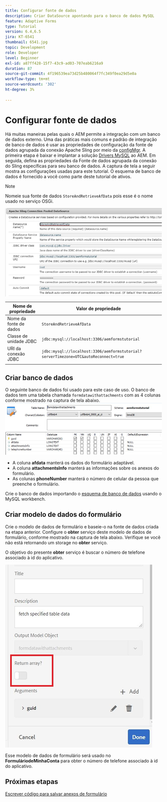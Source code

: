 ```yaml
---
title: Configurar fonte de dados
description: Criar DataSource apontando para o banco de dados MySQL
feature: Adaptive Forms
type: Tutorial
version: 6.4,6.5
jira: KT-6541
thumbnail: 6541.jpg
topic: Development
role: Developer
level: Beginner
exl-id: a87ff428-15f7-43c9-ad03-707eab6216a9
duration: 87
source-git-commit: 4f196539ea73d25b480064f7fc349f0ea29d5e0a
workflow-type: tm+mt
source-wordcount: '302'
ht-degree: 3%

---
```


# Configurar fonte de dados

Há muitas maneiras pelas quais o AEM permite a integração com um banco de dados externo. Uma das práticas mais comuns e padrão de integração de banco de dados é usar as propriedades de configuração da fonte de dados agrupada da conexão Apache Sling por meio da [configMgr](http://localhost:4502/system/console/configMgr).
A primeira etapa é baixar e implantar a solução [Drivers MySQL](https://mvnrepository.com/artifact/mysql/mysql-connector-java) ao AEM.
Em seguida, defina as propriedades da Fonte de dados agrupada da conexão do Sling específicas para seu banco de dados. A captura de tela a seguir mostra as configurações usadas para este tutorial. O esquema de banco de dados é fornecido a você como parte deste tutorial de ativos.

>[!NOTE]
>Nomeie sua fonte de dados `StoreAndRetrieveAfData` pois esse é o nome usado no serviço OSGi.


![fonte de dados](assets/data-source.JPG)

| Nome de propriedade | Valor de propriedade |   |
|---------------------|------------------------------------------------------------------------------------|---|
| Nome da fonte de dados | `StoreAndRetrieveAfData` |   |
| Classe de unidade JDBC | `jdbc:mysql://localhost:3306/aemformstutorial` |   |
| URI da conexão JDBC | `jdbc:mysql://localhost:3306/aemformstutorial?serverTimezone=UTC&autoReconnect=true` |   |
|                     |                                                                                    |   |


## Criar banco de dados


O seguinte banco de dados foi usado para este caso de uso. O banco de dados tem uma tabela chamada `formdatawithattachments` com as 4 colunas conforme mostrado na captura de tela abaixo.
![data-base](assets/table-schema.JPG)

* A coluna **afdata** manterá os dados do formulário adaptável.
* A coluna **attachmentsInfo** manterá as informações sobre os anexos do formulário.
* As colunas **phoneNumber** manterá o número de celular da pessoa que preenche o formulário.

Crie o banco de dados importando o [esquema de banco de dados](assets/data-base-schema.sql)
usando o MySQL workbench.

## Criar modelo de dados do formulário

Crie o modelo de dados de formulário e baseie-o na fonte de dados criada na etapa anterior.
Configure o **obter** serviço deste modelo de dados de formulário, conforme mostrado na captura de tela abaixo.
Verifique se você não está retornando um storage no **obter** serviço.

O objetivo do presente **obter** serviço é buscar o número de telefone associado à id do aplicativo.

![get-service](assets/get-service.JPG)

Esse modelo de dados de formulário será usado no **FormuláriodeMinhaConta** para obter o número de telefone associado à id do aplicativo.

## Próximas etapas

[Escrever código para salvar anexos de formulário](./store-form-attachments.md)
